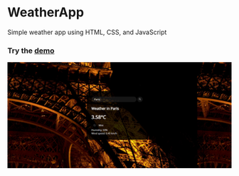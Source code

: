 # WeatherApp

Simple weather app using HTML, CSS, and JavaScript

### Try the [demo](https://weather-app-marko.tiiny.site/)

![alt text](https://raw.githubusercontent.com/MarkoCuk54/WeatherApp/main/github.PNG)
